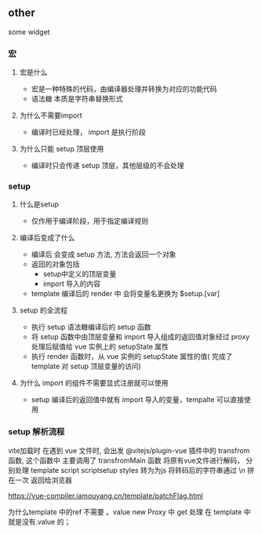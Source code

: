 









## other

some widget 


### 宏

1. 宏是什么
    - 宏是一种特殊的代码，由编译器处理并转换为对应的功能代码
    - 语法糖 本质是字符串替换形式

2. 为什么不需要import
    - 编译时已经处理， import 是执行阶段
3. 为什么只能 setup 顶层使用
    - 编译时只会传递 setup 顶层，其他层级的不会处理


### setup

1. 什么是setup
    - 仅作用于编译阶段，用于指定编译规则
2. 编译后变成了什么
    - 编译后 会变成 setup 方法, 方法会返回一个对象
    - 返回的对象包括
        - setup中定义的顶层变量
        - import 导入的内容 
    - template 编译后的 render 中 会将变量名更换为 $setup.[var]

3. setup 的全流程
    - 执行 setup 语法糖编译后的 setup 函数
    - 将 setup 函数中由顶层变量和 import 导入组成的返回值对象经过 proxy 处理后赋值给 vue 实例上的 setupState 属性
    - 执行 render 函数时，从 vue 实例的 setupState 属性的值( 完成了 template 对 setup 顶层变量的访问)
4. 为什么 import 的组件不需要显式注册就可以使用
    - setup 编译后的返回值中就有 import 导入的变量，tempalte 可以直接使用 








### setup 解析流程


vite加载时 在遇到 vue 文件时, 会出发 @vitejs/plugin-vue 插件中的 transfrom 函数, 这个函数中 主要调用了 transfromMain 函数
将原有vue文件进行解码， 分别处理 template  script scriptsetup styles 转为为js
将转码后的字符串通过 \n 拼在一次 返回给浏览器

https://vue-compiler.iamouyang.cn/template/patchFlag.html

为什么template 中的ref 不需要 。value
new Proxy 中 get 处理 在 template 中 就是没有.value 的；

